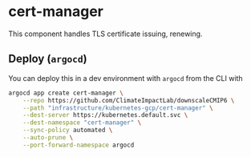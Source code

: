# cert-manager

This component handles TLS certificate issuing, renewing.

## Deploy (`argocd`)

You can deploy this in a dev environment with `argocd` from the CLI with

```bash
argocd app create cert-manager \
    --repo https://github.com/ClimateImpactLab/downscaleCMIP6 \
    --path "infrastructure/kubernetes-gcp/cert-manager" \
    --dest-server https://kubernetes.default.svc \
    --dest-namespace "cert-manager" \
    --sync-policy automated \
    --auto-prune \
    --port-forward-namespace argocd
```